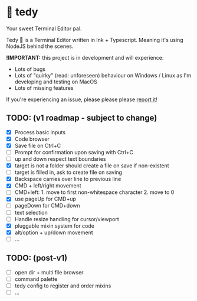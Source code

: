 # 🧸 tedy

Your sweet Terminal Editor pal.

Tedy 🧸 is a Terminal Editor written in Ink + Typescript. Meaning it's using
NodeJS behind the scenes.

**!IMPORTANT:** this project is in development and will experience:

- Lots of bugs
- Lots of "quirky" (read: unforeseen) behaviour on Windows / Linux as I'm
  developing and testing on MacOS
- Lots of missing features

If you're experiencing an issue, please please please
[report it](https://github.com/jeroenptrs/tedy)!

## TODO: (v1 roadmap - subject to change)

- [x] Process basic inputs
- [x] Code browser
- [x] Save file on Ctrl+C
- [ ] Prompt for confirmation upon saving with Ctrl+C
- [ ] up and down respect text boundaries
- [x] target is not a folder should create a file on save if non-existent
- [ ] target is filled in, ask to create file on saving
- [x] Backspace carries over line to previous line
- [x] CMD + left/right movement
- [ ] CMD+left: 1. move to first non-whitespace character 2. move to 0
- [x] use pageUp for CMD+up
- [ ] pageDown for CMD+down
- [ ] text selection
- [ ] Handle resize handling for cursor/viewport
- [x] pluggable mixin system for code
- [x] alt/option + up/down movement
- [ ] ...

## TODO: (post-v1)

- [ ] open dir + multi file browser
- [ ] command palette
- [ ] tedy config to register and order mixins
- [ ] ...
